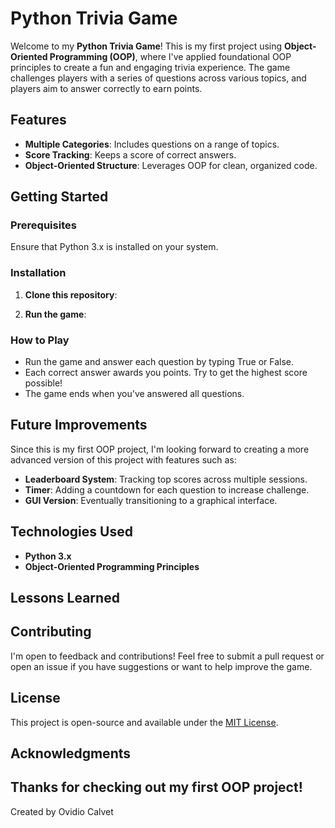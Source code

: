 # Python Trivia Game

Welcome to my **Python Trivia Game**! This is my first project using **Object-Oriented Programming (OOP)**, where I've applied foundational OOP principles to create a fun and engaging trivia experience. The game challenges players with a series of questions across various topics, and players aim to answer correctly to earn points. 

## Features

- **Multiple Categories**: Includes questions on a range of topics.
- **Score Tracking**: Keeps a score of correct answers.
- **Object-Oriented Structure**: Leverages OOP for clean, organized code.

## Getting Started

### Prerequisites

Ensure that Python 3.x is installed on your system.

### Installation

1. **Clone this repository**:

2. **Run the game**:

### How to Play

- Run the game and answer each question by typing True or False.
- Each correct answer awards you points. Try to get the highest score possible!
- The game ends when you've answered all questions.

## Future Improvements

Since this is my first OOP project, I'm looking forward to creating a more advanced version of this project with features such as:

- **Leaderboard System**: Tracking top scores across multiple sessions.
- **Timer**: Adding a countdown for each question to increase challenge.
- **GUI Version**: Eventually transitioning to a graphical interface.

## Technologies Used

- **Python 3.x**
- **Object-Oriented Programming Principles**

## Lessons Learned

## Contributing

I'm open to feedback and contributions! Feel free to submit a pull request or open an issue if you have suggestions or want to help improve the game.

## License

This project is open-source and available under the [MIT License](LICENSE).

## Acknowledgments

Thanks for checking out my first OOP project! 
---

Created by Ovidio Calvet
